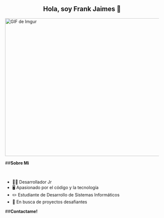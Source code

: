 <section background-color= black>
<div align="center">
<h1 align="center">Hola, soy Frank Jaimes</a> 👋</h1>
</div>
<img src="https://i.imgur.com/JsG45ka.gif" alt="GIF de Imgur" width="1000" height="450">

##**Sobre Mi**

<br>

- 🧑‍💻 Desarrollador Jr
- 🖥️ Apasionado por el código y la tecnología
- ✏️ Estudiante de Desarrollo de Sistemas Informáticos
- 🔎 En busca de proyectos desafiantes

##**Contactame!**

</section>
